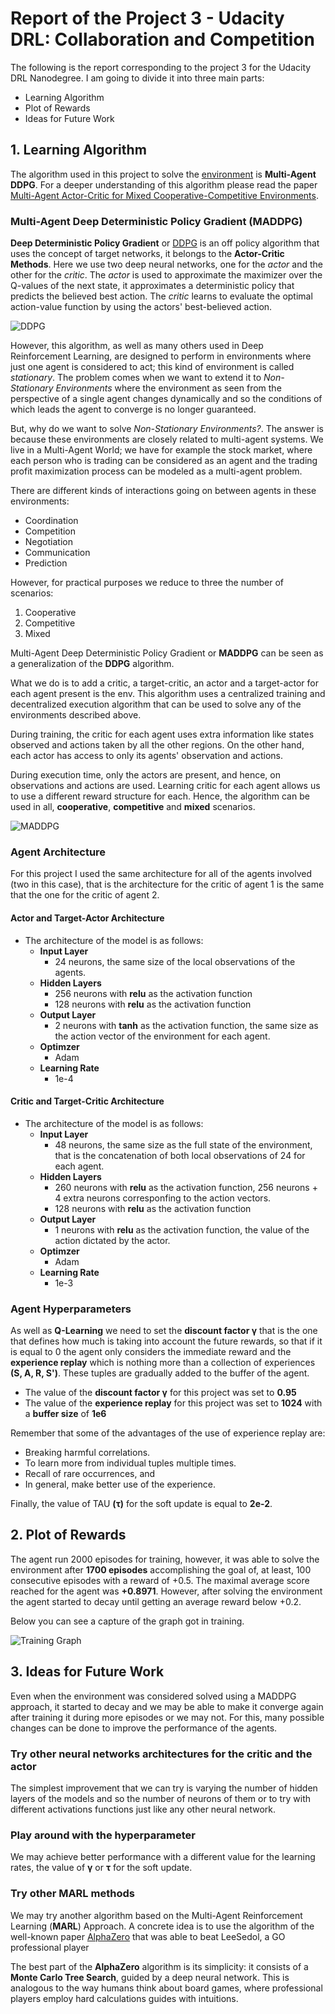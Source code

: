 [//]: # (Image References)

[graph0]: images/graph_0.png "Performance 0"
[graph1]: images/graph_1.png "Performance 1"
[ddpg_image1]: images/ddpg_def.png "DDPG"
[maddpg_image1]: images/MADDPG.png "MADDPG"

# Report of the Project 3 - Udacity DRL: Collaboration and Competition

The following is the report corresponding to the project 3 for the Udacity DRL Nanodegree. I am going to divide it into three main parts:

- Learning Algorithm
- Plot of Rewards
- Ideas for Future Work
  
## 1. Learning Algorithm



The algorithm used in this project to solve the [environment](https://s3-us-west-1.amazonaws.com/udacity-drlnd/P3/Tennis/Tennis_Linux.zip) is __Multi-Agent DDPG__. For a deeper understanding of this algorithm please read the paper [Multi-Agent Actor-Critic for Mixed Cooperative-Competitive Environments](https://papers.nips.cc/paper/7217-multi-agent-actor-critic-for-mixed-cooperative-competitive-environments.pdf).

### Multi-Agent Deep Deterministic Policy Gradient (MADDPG)

**Deep Deterministic Policy Gradient** or [DDPG](https://arxiv.org/pdf/1509.02971.pdf) is an off policy algorithm that uses the concept of target networks, it belongs to the **Actor-Critic Methods**. Here we use two deep neural networks, one for the _actor_ and the other for the _critic_. The _actor_ is used to approximate the maximizer over the Q-values of the next state, it approximates a deterministic policy that predicts the believed best action. The _critic_  learns to evaluate the optimal action-value function by using the actors' best-believed action.

![DDPG][ddpg_image1]

However, this algorithm, as well as many others used in Deep Reinforcement Learning, are designed to perform in environments where just one agent is considered to act; this kind of environment is called _stationary_. The problem comes when we want to extend it to _Non-Stationary Environments_ where the environment as seen from the perspective of a single agent changes dynamically and so the conditions of which leads the agent to converge is no longer guaranteed.

But, why do we want to solve _Non-Stationary Environments?_. The answer is because these environments are closely related to multi-agent systems. We live in a Multi-Agent World; we have for example the stock market, where each person who is trading can be considered as an agent and the trading profit maximization process can be modeled as a multi-agent problem.

There are different kinds of interactions going on between agents in these environments:

- Coordination
- Competition
- Negotiation
- Communication
- Prediction
  
However, for practical purposes we reduce to three the number of scenarios:

1. Cooperative
2. Competitive
3. Mixed

Multi-Agent Deep Deterministic Policy Gradient or **MADDPG** can be seen as a generalization of the **DDPG** algorithm. 

What we do is to add a critic, a target-critic, an actor and a target-actor for each agent present is the env. This algorithm uses a centralized training and decentralized execution algorithm that can be used to solve any of the environments described above.

During training, the critic for each agent uses extra information like states observed and actions taken by all the other regions. On the other hand, each actor has access to only its agents' observation and actions.

During execution time, only the actors are present, and hence, on observations and actions are used. Learning critic for each agent allows us to use a different reward structure for each. Hence, the algorithm can be used in all, **cooperative**, **competitive** and **mixed** scenarios.

![MADDPG][maddpg_image1]

### Agent Architecture

For this project I used the same architecture for all of the agents involved (two in this case), that is the architecture for the critic of agent 1 is the same that the one for the critic of agent 2. 

#### Actor and Target-Actor Architecture

* The architecture of the model is as follows:
    - __Input Layer__
        -   24 neurons, the same size of the local observations of the agents.
    - __Hidden Layers__
        -   256 neurons with __relu__ as the activation function
        -   128 neurons with __relu__ as the activation function
    - __Output Layer__
        -   2 neurons with __tanh__ as the activation function, the same size as the action vector of the environment for each agent.
    -   __Optimzer__
        -   Adam
    -   __Learning Rate__
        -   1e-4
   
#### Critic and Target-Critic Architecture

* The architecture of the model is as follows:
    - __Input Layer__
        -   48 neurons, the same size as the full state of the environment, that is the concatenation of both local observations of 24 for each agent.
    - __Hidden Layers__
        -   260 neurons with __relu__ as the activation function, 256 neurons + 4 extra neurons corresponfing to the action vectors.
        -   128 neurons with __relu__ as the activation function
    - __Output Layer__
        -   1 neurons with __relu__ as the activation function, the value of the action dictated by the actor.
    -   __Optimzer__
        -   Adam
    -   __Learning Rate__
        -   1e-3

### Agent Hyperparameters

As well as **Q-Learning** we need to set the __discount factor &gamma;__ that is the one that defines how much is taking into account the future rewards, so that if it is equal to 0 the agent only considers the immediate reward and the __experience replay__ which is nothing more than a collection of experiences __(S, A, R, S')__. These tuples are gradually added to the buffer of the agent.

* The value of the __discount factor &gamma;__ for this project was set to __0.95__
* The value of the __experience replay__ for this project was set to __1024__ with a __buffer size__ of __1e6__ 

Remember that some of the advantages of the use of experience replay are:
 - Breaking harmful correlations. 
 - To learn more from individual tuples multiple times.
 - Recall of rare occurrences, and 
 - In general, make better use of the experience.

Finally, the value of TAU **(&tau;)** for the soft update is equal to __2e-2__.

## 2. Plot of Rewards

The agent run 2000 episodes for training, however, it was able to solve the environment after __1700 episodes__ accomplishing the goal of, at least, 100 consecutive episodes with a reward of +0.5. The maximal average score reached for the agent was __+0.8971__. However, after solving the environment the agent started to decay until getting an average reward below +0.2.

Below you can see a capture of the graph got in training. 

![Training Graph][graph1]

## 3. Ideas for Future Work

Even when the environment was considered solved using a MADDPG approach, it started to decay and we may be able to make it converge again after training it during more episodes or we may not. For this, many possible changes can be done to improve the performance of the agents.

### Try other neural networks architectures for the critic and the actor
The simplest improvement that we can try is varying the number of hidden layers of the models and so the number of neurons of them or to try with different activations functions just like any other neural network.

### Play around with the hyperparameter
We may achieve better performance with a different value for the learning rates, the value of __&gamma;__ or __&tau;__ for the soft update.

### Try other MARL methods

We may try another algorithm based on the Multi-Agent Reinforcement Learning (**MARL**) Approach. A concrete idea is to use the algorithm of the well-known paper [AlphaZero](https://arxiv.org/abs/1712.01815) that was able to beat LeeSedol, a GO professional player

The best part of the **AlphaZero** algorithm is its simplicity: it consists of a **Monte Carlo Tree Search**, guided by a deep neural network. This is analogous to the way humans think about board games, where professional players employ hard calculations guides with intuitions.